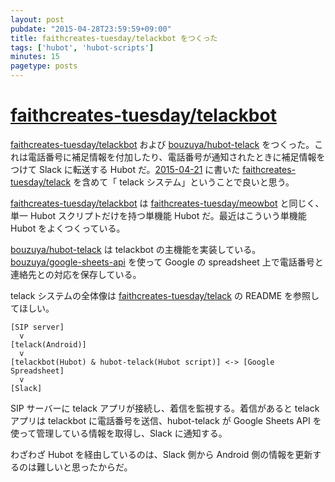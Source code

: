 ```yaml
---
layout: post
pubdate: "2015-04-28T23:59:59+09:00"
title: faithcreates-tuesday/telackbot をつくった
tags: ['hubot', 'hubot-scripts']
minutes: 15
pagetype: posts
---
```

# [faithcreates-tuesday/telackbot][]

[faithcreates-tuesday/telackbot][] および [bouzuya/hubot-telack][] をつくった。これは電話番号に補足情報を付加したり、電話番号が通知されたときに補足情報をつけて Slack に転送する Hubot だ。[2015-04-21][] に書いた [faithcreates-tuesday/telack][] を含めて「 telack システム」ということで良いと思う。

[faithcreates-tuesday/telackbot][] は [faithcreates-tuesday/meowbot][] と同じく、単一 Hubot スクリプトだけを持つ単機能 Hubot だ。最近はこういう単機能 Hubot をよくつくっている。

[bouzuya/hubot-telack][] は telackbot の主機能を実装している。[bouzuya/google-sheets-api][] を使って Google の spreadsheet 上で電話番号と連絡先との対応を保存している。

telack システムの全体像は [faithcreates-tuesday/telack][] の README を参照してほしい。

```
[SIP server]
  v
[telack(Android)]
  v
[telackbot(Hubot) & hubot-telack(Hubot script)] <-> [Google Spreadsheet]
  v
[Slack]
```

SIP サーバーに telack アプリが接続し、着信を監視する。着信があると telack アプリは telackbot に電話番号を送信、hubot-telack が Google Sheets API を使って管理している情報を取得し、Slack に通知する。

わざわざ Hubot を経由しているのは、Slack 側から Android 側の情報を更新するのは難しいと思ったからだ。

[bouzuya/hubot-telack]: https://github.com/bouzuya/hubot-telack
[bouzuya/google-sheets-api]: https://github.com/bouzuya/google-sheets-api
[bouzuya/hubot-telack]: https://github.com/bouzuya/hubot-telack
[faithcreates-tuesday/meowbot]: https://github.com/faithcreates-tuesday/meowbot
[faithcreates-tuesday/telack]: https://github.com/faithcreates-tuesday/telack
[faithcreates-tuesday/telackbot]: https://github.com/faithcreates-tuesday/telackbot
[2015-04-21]: http://blog.bouzuya.net/2015/04/21/
